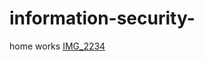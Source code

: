 # information-security-
home works 
[IMG_2234](https://github.com/bgs291/information-security-/assets/142784195/d04a3ac7-91e2-42ce-9b7b-4e3941818a08)

